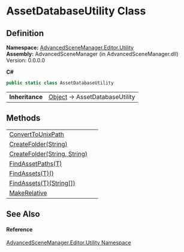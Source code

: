 # AssetDatabaseUtility Class




## Definition
**Namespace:** <a href="N_AdvancedSceneManager_Editor_Utility.md">AdvancedSceneManager.Editor.Utility</a>  
**Assembly:** AdvancedSceneManager (in AdvancedSceneManager.dll) Version: 0.0.0.0

**C#**
``` C#
public static class AssetDatabaseUtility
```

<table><tr><td><strong>Inheritance</strong></td><td><a href="https://learn.microsoft.com/dotnet/api/system.object" target="_blank" rel="noopener noreferrer">Object</a>  →  AssetDatabaseUtility</td></tr>
</table>



## Methods
<table>
<tr>
<td><a href="M_AdvancedSceneManager_Editor_Utility_AssetDatabaseUtility_ConvertToUnixPath.md">ConvertToUnixPath</a></td>
<td> </td></tr>
<tr>
<td><a href="M_AdvancedSceneManager_Editor_Utility_AssetDatabaseUtility_CreateFolder.md">CreateFolder(String)</a></td>
<td> </td></tr>
<tr>
<td><a href="M_AdvancedSceneManager_Editor_Utility_AssetDatabaseUtility_CreateFolder_1.md">CreateFolder(String, String)</a></td>
<td> </td></tr>
<tr>
<td><a href="M_AdvancedSceneManager_Editor_Utility_AssetDatabaseUtility_FindAssetPaths__1.md">FindAssetPaths(T)</a></td>
<td> </td></tr>
<tr>
<td><a href="M_AdvancedSceneManager_Editor_Utility_AssetDatabaseUtility_FindAssets__1.md">FindAssets(T)()</a></td>
<td> </td></tr>
<tr>
<td><a href="M_AdvancedSceneManager_Editor_Utility_AssetDatabaseUtility_FindAssets__1_1.md">FindAssets(T)(String[])</a></td>
<td> </td></tr>
<tr>
<td><a href="M_AdvancedSceneManager_Editor_Utility_AssetDatabaseUtility_MakeRelative.md">MakeRelative</a></td>
<td> </td></tr>
</table>

## See Also


#### Reference
<a href="N_AdvancedSceneManager_Editor_Utility.md">AdvancedSceneManager.Editor.Utility Namespace</a>  
